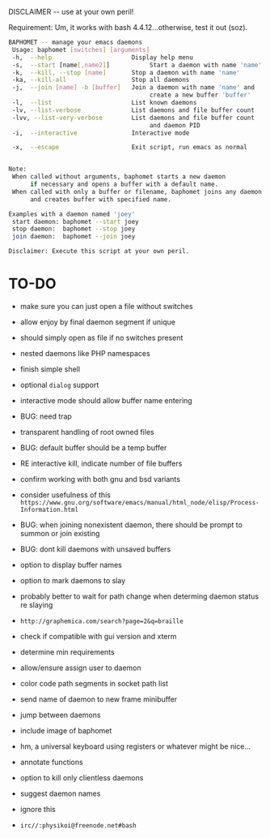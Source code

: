 DISCLAIMER -- use at your own peril!


Requirement: Um, it works with bash 4.4.12...otherwise, test it out (soz).


````bash
BAPHOMET -- manage your emacs daemons
 Usage: baphomet [switches] [arguments]
 -h,  --help                      Display help menu
 -s,  --start [name[,name2]]           Start a daemon with name 'name'
 -k,  --kill, --stop [name]       Stop a daemon with name 'name'
 -ka, --kill-all                  Stop all daemons
 -j,  --join [name] -b [buffer]   Join a daemon with name 'name' and
                                       create a new buffer 'buffer'
 -l,  --list                      List known daemons
 -lv, --list-verbose              List daemons and file buffer count
 -lvv, --list-very-verbose        List daemons and file buffer count
                                       and daemon PID
 -i,  --interactive               Interactive mode

 -x,  --escape                    Exit script, run emacs as normal


Note:
 When called without arguments, baphomet starts a new daemon
      if necessary and opens a buffer with a default name.
 When called with only a buffer or filename, baphomet joins any daemon
      and creates buffer with specified name.

Examples with a daemon named 'joey'
 start daemon: baphomet --start joey
 stop daemon:  baphomet --stop joey
 join daemon:  baphomet --join joey

Disclaimer: Execute this script at your own peril.
````





TO-DO
===
* make sure you can just open a file without switches
* allow enjoy by final daemon segment if unique
* should simply open as file if no switches present
* nested daemons like PHP namespaces
* finish simple shell
* optional `dialog` support
* interactive mode should allow buffer name entering
* BUG: need trap
* transparent handling of root owned files
* BUG: default buffer should be a temp buffer
* RE interactive kill, indicate number of file buffers
* confirm working with both gnu and bsd variants
* consider usefulness of this `https://www.gnu.org/software/emacs/manual/html_node/elisp/Process-Information.html`
* BUG: when joining nonexistent daemon, there should be prompt to summon or join existing
* BUG: dont kill daemons with unsaved buffers
* option to display buffer names
* option to mark daemons to slay
* probably better to wait for path change when determing daemon status re slaying
* `http://graphemica.com/search?page=2&q=braille`
* check if compatible with gui version and xterm
* determine min requirements
* allow/ensure assign user to daemon
* color code path segments in socket path list
* send name of daemon to new frame minibuffer
* jump between daemons
* include image of baphomet
* hm, a universal keyboard using registers or whatever might be nice...
* annotate functions
* option to kill only clientless daemons
* suggest daemon names

* ignore this
* `irc//:physikoi@freenode.net#bash`
